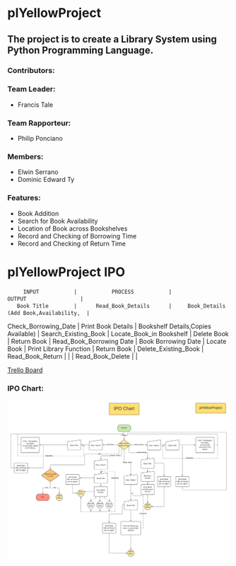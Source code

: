 # plYellowProject
## The project is to create a Library System using Python Programming Language. ##

### Contributors: ###
### Team Leader: ###
  * Francis Tale
### Team  Rapporteur: ###
  * Philip Ponciano
### Members: ### 
  * Elwin Serrano
  * Dominic Edward Ty
  
### Features: ###
  * Book Addition
  * Search for Book Availability
  * Location of Book across Bookshelves
  * Record and Checking of Borrowing Time
  * Record and Checking of Return Time
  
 # plYellowProject IPO
         INPUT           |           PROCESS           |                    OUTPUT                 |
       Book Title        |      Read_Book_Details      |     Book_Details (Add Book,Availability,  |  
   Check_Borrowing_Date  |      Print Book Details     |    Bookshelf Details,Copies Available)    |
   Search_Existing_Book  |   Locate_Book_in Bookshelf  |               Delete Book                 |
       Return Book       |   Read_Book_Borrowing Date  |              Book Borrowing Date          |
       Locate Book       |   Print Library Function    |               Return Book                 |
    Delete_Existing_Book |      Read_Book_Return       |                                           |
                         |      Read_Book_Delete       |                                           |
  
  
  
  
  
  
  
  
  
  
  
  
  

 [Trello Board](https://trello.com/b/AYQO1KUk/plyellow/ "Trello Board")
 
 ### IPO Chart: ###
 ![picture alt](https://github.com/Fraxinus001/plYellowProject/blob/main/IPO%20chart.png "IPO Chart")
